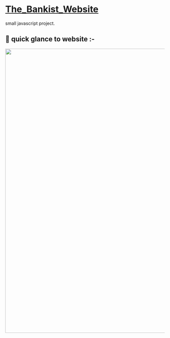 # [The_Bankist_Website](https://noorali-180.github.io/The_Bankist_Website/)

small javascript project.

## 🚀 quick glance to website :-

<img src="video.gif" width="1024" height="900"/>
